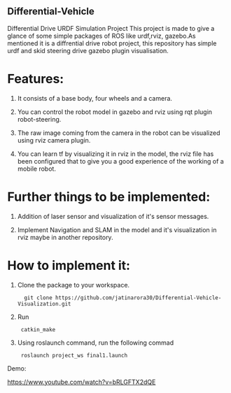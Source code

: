 ## Differential-Vehicle
Differential Drive URDF Simulation Project
This project is made to give a glance of some simple packages of ROS like urdf,rviz, gazebo.As mentioned it is a diffrential drive robot project, this repository has simple urdf and skid steering drive gazebo plugin visualisation.

# Features:
1. It consists of a base body, four wheels and a camera.

2. You can control the robot model in gazebo and rviz using rqt plugin robot-steering.

3. The raw image coming from the camera in the robot can be visualized using rviz camera plugin.

4. You can learn tf by visualizing it in rviz in the model, the rviz file has been configured that to give you a good experience of the working of a mobile robot.

# Further things to be implemented:
1. Addition of laser sensor and visualization of it's sensor messages.

2. Implement Navigation and SLAM in the model and it's visualization in rviz maybe in another repository.
# How to implement it:
1. Clone the package to your workspace.

         git clone https://github.com/jatinarora30/Differential-Vehicle-Visualization.git
         
2. Run 

        catkin_make
        
3. Using roslaunch command, run the following commad

        roslaunch project_ws final1.launch
        
 Demo:
 
 https://www.youtube.com/watch?v=bRLGFTX2dQE

